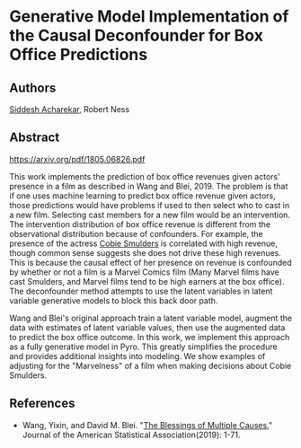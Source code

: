 # Generative Model Implementation of the Causal Deconfounder for Box Office Predictions

## Authors 

[Siddesh Acharekar](https://www.linkedin.com/in/siddhesha/), Robert Ness

## Abstract

https://arxiv.org/pdf/1805.06826.pdf

This work implements the prediction of box office revenues given actors' presence in a film as described in Wang and Blei, 2019.  The problem is that if one uses machine learning to predict box office revenue given actors, those predictions would have problems if used to then select who to cast in a new film.  Selecting cast members for a new film would be an intervention.  The intervention distribution of box office revenue is different from the observational distribution because of confounders.  For example, the presence of the actress [Cobie Smulders](https://www.imdb.com/name/nm1130627/) is correlated with high revenue, though common sense suggests she does not drive these high revenues.  This is because the causal effect of her presence on revenue is confounded by whether or not a film is a Marvel Comics film (Many Marvel films have cast Smulders, and Marvel films tend to be high earners at the box office).  The deconfounder method attempts to use the latent variables in latent variable generative models to block this back door path.  

Wang and Blei's original approach train a latent variable model, augment the data with estimates of latent variable values, then use the augmented data to predict the box office outcome.  In this work, we implement this approach as a fully generative model in Pyro.  This greatly simplifies the procedure and provides additional insights into modeling.  We show examples of adjusting for the "Marvelness" of a film when making decisions about Cobie Smulders.

## References

* Wang, Yixin, and David M. Blei. "[The Blessings of Multiple Causes.](https://arxiv.org/pdf/1805.06826.pdf)" Journal of the American Statistical Association(2019): 1-71.
